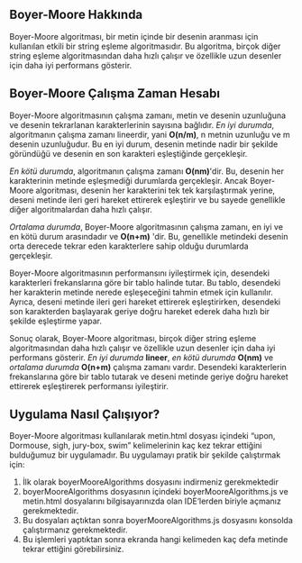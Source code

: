 ## Boyer-Moore Hakkında

Boyer-Moore algoritması, bir metin içinde bir desenin aranması için kullanılan etkili bir string eşleme algoritmasıdır. Bu algoritma, birçok diğer string eşleme algoritmasından daha hızlı çalışır ve özellikle uzun desenler için daha iyi performans gösterir.

## Boyer-Moore Çalışma Zaman Hesabı

Boyer-Moore algoritmasının çalışma zamanı, metin ve desenin uzunluğuna ve desenin tekrarlanan karakterlerinin sayısına bağlıdır. _En iyi durumda_, algoritmanın çalışma zamanı lineerdir, yani **O(n/m)**, n metnin uzunluğu ve m desenin uzunluğudur. Bu en iyi durum, desenin metinde nadir bir şekilde göründüğü ve desenin en son karakteri eşleştiğinde gerçekleşir.

_En kötü durumda_, algoritmanın çalışma zamanı **O(nm)**'dir. Bu, desenin her karakterinin metinde eşleşmediği durumlarda gerçekleşir. Ancak Boyer-Moore algoritması, desenin her karakterini tek tek karşılaştırmak yerine, deseni metinde ileri geri hareket ettirerek eşleştirir ve bu sayede genellikle diğer algoritmalardan daha hızlı çalışır.

_Ortalama durumda_, Boyer-Moore algoritmasının çalışma zamanı, en iyi ve en kötü durum arasındadır ve **O(n+m)** 'dir. Bu, genellikle metindeki desenin orta derecede tekrar eden karakterlere sahip olduğu durumlarda gerçekleşir.

Boyer-Moore algoritmasının performansını iyileştirmek için, desendeki karakterleri frekanslarına göre bir tablo halinde tutar. Bu tablo, desendeki her karakterin metinde nerede eşleşeceğini tahmin etmek için kullanılır. Ayrıca, deseni metinde ileri geri hareket ettirerek eşleştirirken, desendeki son karakterden başlayarak geriye doğru hareket ederek daha hızlı bir şekilde eşleştirme yapar.

Sonuç olarak, Boyer-Moore algoritması, birçok diğer string eşleme algoritmasından daha hızlı çalışır ve özellikle uzun desenler için daha iyi performans gösterir. _En iyi durumda_ **lineer**, _en kötü durumda_ **O(nm)** ve _ortalama durumda_ **O(n+m)** çalışma zamanı vardır. Desendeki karakterlerin frekanslarına göre bir tablo tutarak ve deseni metinde geriye doğru hareket ettirerek eşleştirerek performansı iyileştirir.

## Uygulama Nasıl Çalışıyor?

Boyer-Moore algoritması kullanılarak metin.html dosyası içindeki “upon, Dormouse, sigh, jury-box, swim” kelimelerinin kaç kez tekrar ettiğini bulduğumuz bir uygulamadır. Bu uygulamayı pratik bir şekilde çalıştırmak için:

1. İlk olarak boyerMooreAlgorithms dosyasını indirmeniz gerekmektedir
2. boyerMooreAlgorithms dosyasının içindeki boyerMooreAlgorithms.js ve metin.html dosyalarını bilgisayarınızda olan IDE‘lerden biriyle açmanız gerekmektedir.
3. Bu dosyaları açtıktan sonra boyerMooreAlgorithms.js dosyasını konsolda çalıştırmanız gerekmektedir.
4. Bu işlemleri yaptıktan sonra ekranda hangi kelimeden kaç defa metinde tekrar ettiğini görebilirsiniz.
